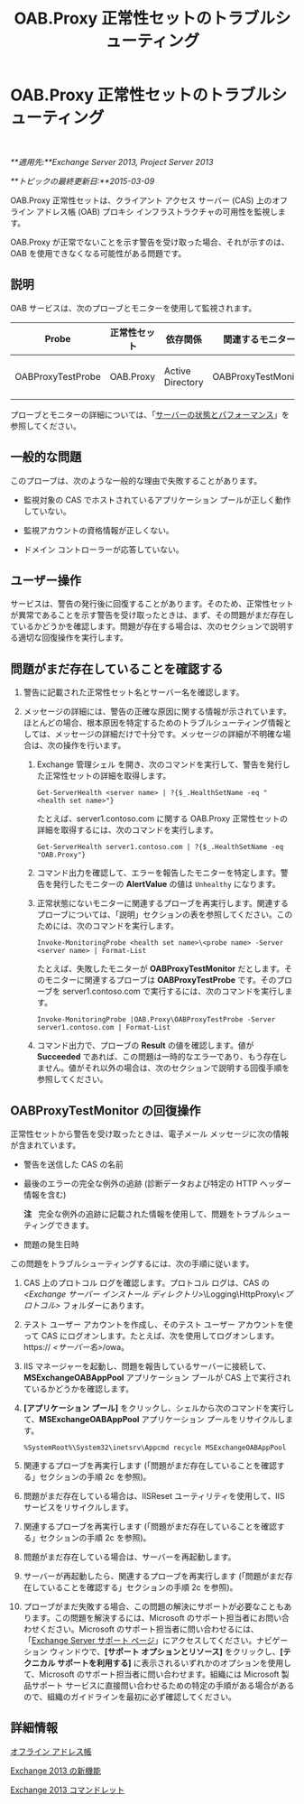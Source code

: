 ﻿---
title: OAB.Proxy 正常性セットのトラブルシューティング
TOCTitle: OAB.Proxy 正常性セットのトラブルシューティング
ms:assetid: b717fc00-a787-44d6-8ccb-0eb4b2ea9e73
ms:mtpsurl: https://technet.microsoft.com/ja-jp/library/ms.exch.scom.oab.proxy(v=EXCHG.150)
ms:contentKeyID: 53181825
ms.date: 01/28/2016
mtps_version: v=EXCHG.150
ms.translationtype: HT
---

# OAB.Proxy 正常性セットのトラブルシューティング

 

_**適用先:**Exchange Server 2013, Project Server 2013_

_**トピックの最終更新日:**2015-03-09_

OAB.Proxy 正常性セットは、クライアント アクセス サーバー (CAS) 上のオフライン アドレス帳 (OAB) プロキシ インフラストラクチャの可用性を監視します。

OAB.Proxy が正常でないことを示す警告を受け取った場合、それが示すのは、OAB を使用できなくなる可能性がある問題です。

## 説明

OAB サービスは、次のプローブとモニターを使用して監視されます。


<table>
<colgroup>
<col style="width: 25%" />
<col style="width: 25%" />
<col style="width: 25%" />
<col style="width: 25%" />
</colgroup>
<thead>
<tr class="header">
<th>Probe</th>
<th>正常性セット</th>
<th>依存関係</th>
<th>関連するモニター</th>
</tr>
</thead>
<tbody>
<tr class="odd">
<td><p>OABProxyTestProbe</p></td>
<td><p>OAB.Proxy</p></td>
<td><p>Active Directory</p></td>
<td><p>OABProxyTestMonitor</p></td>
</tr>
</tbody>
</table>


プローブとモニターの詳細については、「[サーバーの状態とパフォーマンス](https://technet.microsoft.com/ja-jp/library/jj150551\(v=exchg.150\))」を参照してください。

## 一般的な問題

このプローブは、次のような一般的な理由で失敗することがあります。

  - 監視対象の CAS でホストされているアプリケーション プールが正しく動作していない。

  - 監視アカウントの資格情報が正しくない。

  - ドメイン コントローラーが応答していない。

## ユーザー操作

サービスは、警告の発行後に回復することがあります。そのため、正常性セットが異常であることを示す警告を受け取ったときは、まず、その問題がまだ存在しているかどうかを確認します。問題が存在する場合は、次のセクションで説明する適切な回復操作を実行します。

## 問題がまだ存在していることを確認する

1.  警告に記載された正常性セット名とサーバー名を確認します。

2.  メッセージの詳細には、警告の正確な原因に関する情報が示されています。ほとんどの場合、根本原因を特定するためのトラブルシューティング情報としては、メッセージの詳細だけで十分です。メッセージの詳細が不明確な場合は、次の操作を行います。
    
    1.  Exchange 管理シェル を開き、次のコマンドを実行して、警告を発行した正常性セットの詳細を取得します。
        
            Get-ServerHealth <server name> | ?{$_.HealthSetName -eq "<health set name>"}
        
        たとえば、server1.contoso.com に関する OAB.Proxy 正常性セットの詳細を取得するには、次のコマンドを実行します。
        
            Get-ServerHealth server1.contoso.com | ?{$_.HealthSetName -eq "OAB.Proxy"}
    
    2.  コマンド出力を確認して、エラーを報告したモニターを特定します。警告を発行したモニターの **AlertValue** の値は `Unhealthy` になります。
    
    3.  正常状態にないモニターに関連するプローブを再実行します。関連するプローブについては、「説明」セクションの表を参照してください。このためには、次のコマンドを実行します。
        
            Invoke-MonitoringProbe <health set name>\<probe name> -Server <server name> | Format-List
        
        たとえば、失敗したモニターが **OABProxyTestMonitor** だとします。そのモニターに関連するプローブは **OABProxyTestProbe** です。そのプローブを server1.contoso.com で実行するには、次のコマンドを実行します。
        
            Invoke-MonitoringProbe |OAB.Proxy\OABProxyTestProbe -Server server1.contoso.com | Format-List
    
    4.  コマンド出力で、プローブの **Result** の値を確認します。値が **Succeeded** であれば、この問題は一時的なエラーであり、もう存在しません。値がそれ以外の場合は、次のセクションで説明する回復手順を参照してください。

## OABProxyTestMonitor の回復操作

正常性セットから警告を受け取ったときは、電子メール メッセージに次の情報が含まれています。

  - 警告を送信した CAS の名前

  - 最後のエラーの完全な例外の追跡 (診断データおよび特定の HTTP ヘッダー情報を含む)  
    
    **注**   完全な例外の追跡に記載された情報を使用して、問題をトラブルシューティングできます。

  - 問題の発生日時

この問題をトラブルシューティングするには、次の手順に従います。

1.  CAS 上のプロトコル ログを確認します。プロトコル ログは、CAS の *\<Exchange サーバー インストール ディレクトリ\>*\\Logging\\HttpProxy\\*\<プロトコル\>* フォルダーにあります。

2.  テスト ユーザー アカウントを作成し、そのテスト ユーザー アカウントを使って CAS にログオンします。たとえば、次を使用してログオンします。https:// *\<サーバー名\>*/owa。

3.  IIS マネージャーを起動し、問題を報告しているサーバーに接続して、**MSExchangeOABAppPool** アプリケーション プールが CAS 上で実行されているかどうかを確認します。

4.  **\[アプリケーション プール\]** をクリックし、シェルから次のコマンドを実行して、**MSExchangeOABAppPool** アプリケーション プールをリサイクルします。
    
        %SystemRoot%\System32\inetsrv\Appcmd recycle MSExchangeOABAppPool

5.  関連するプローブを再実行します (「問題がまだ存在していることを確認する」セクションの手順 2c を参照)。

6.  問題がまだ存在している場合は、IISReset ユーティリティを使用して、IIS サービスをリサイクルします。

7.  関連するプローブを再実行します (「問題がまだ存在していることを確認する」セクションの手順 2c を参照)。

8.  問題がまだ存在している場合は、サーバーを再起動します。

9.  サーバーが再起動したら、関連するプローブを再実行します (「問題がまだ存在していることを確認する」セクションの手順 2c を参照)。

10. プローブがまだ失敗する場合、この問題の解決にサポートが必要なこともあります。この問題を解決するには、Microsoft のサポート担当者にお問い合わせください。Microsoft のサポート担当者に問い合わせるには、「[Exchange Server サポート ページ](http://go.microsoft.com/fwlink/p/?linkid=180809)」にアクセスしてください。ナビゲーション ウィンドウで、**\[サポート オプションとリソース\]** をクリックし、**\[テクニカル サポートを利用する\]** に表示されるいずれかのオプションを使用して、Microsoft のサポート担当者に問い合わせます。組織には Microsoft 製品サポート サービスに直接問い合わせるための特定の手順がある場合があるので、組織のガイドラインを最初に必ず確認してください。

## 詳細情報

[オフライン アドレス帳](https://technet.microsoft.com/ja-jp/library/bb232155\(v=exchg.150\))

[Exchange 2013 の新機能](https://technet.microsoft.com/ja-jp/library/jj150540\(v=exchg.150\))

[Exchange 2013 コマンドレット](https://technet.microsoft.com/ja-jp/library/bb124413\(v=exchg.150\))

